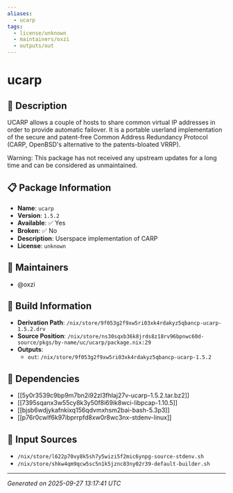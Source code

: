```yaml
---
aliases:
  - ucarp
tags:
  - license/unknown
  - maintainers/oxzi
  - outputs/out
---
```


# ucarp

## 📝 Description

UCARP allows a couple of hosts to share common virtual IP addresses in
order to provide automatic failover. It is a portable userland
implementation of the secure and patent-free Common Address Redundancy
Protocol (CARP, OpenBSD's alternative to the patents-bloated VRRP).

Warning: This package has not received any upstream updates for a long
time and can be considered as unmaintained.


## 📋 Package Information

- **Name**: `ucarp`
- **Version**: `1.5.2`
- **Available**: ✅ Yes
- **Broken**: ✅ No
- **Description**: Userspace implementation of CARP
- **License**: `unknown`
## 👥 Maintainers

- @oxzi


## 🔧 Build Information

- **Derivation Path**: `/nix/store/9f053g2f9xw5ri03xk4rdakyz5qbancp-ucarp-1.5.2.drv`
- **Source Position**: `/nix/store/ns30sqxb36k8jrds8z18rv96bpnwc60d-source/pkgs/by-name/uc/ucarp/package.nix:29`
- **Outputs**:
  - `out`:  `/nix/store/9f053g2f9xw5ri03xk4rdakyz5qbancp-ucarp-1.5.2`

## 🔗 Dependencies

- [[5y0r3539c9bp9m7bn2i92zl3fhlaj27v-ucarp-1.5.2.tar.bz2]]
- [[7395sqanx3w55cy8k3y50f8i69ik8wci-libpcap-1.10.5]]
- [[bjsb6wdjykafnkixq156qdvmxhsm2bai-bash-5.3p3]]
- [[p76r0cwlf6k97ibprrpfd8xw0r8wc3nx-stdenv-linux]]

## 📁 Input Sources

- `/nix/store/l622p70vy8k5sh7y5wizi5f2mic6ynpg-source-stdenv.sh`
- `/nix/store/shkw4qm9qcw5sc5n1k5jznc83ny02r39-default-builder.sh`

---
*Generated on 2025-09-27 13:17:41 UTC*
